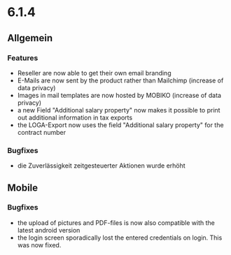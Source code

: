 
# 6.1.4

## Allgemein
### Features
- Reseller are now able to get their own email branding
- E-Mails are now sent by the product rather than Mailchimp (increase of data privacy)
- Images in mail templates are now hosted by MOBIKO (increase of data privacy)
- a new Field "Additional salary property" now makes it possible to print out additional information in tax exports
- the LOGA-Export now uses the field "Additional salary property" for the contract number

### Bugfixes
- die Zuverlässigkeit zeitgesteuerter Aktionen wurde erhöht


## Mobile
### Bugfixes
- the upload of pictures and PDF-files is now also compatible with the latest android version
- the login screen sporadically lost the entered credentials on login. This was now fixed.
